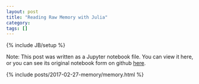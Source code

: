 ```yaml
---
layout: post
title: "Reading Raw Memory with Julia"
category: 
tags: []
---
```

{% include JB/setup %}

<style>
.anchor-link {
	opacity: 0;
}

h1:hover > .anchor-link {
	opacity: 0.8;
}

h2:hover > .anchor-link {
	opacity: 0.8;
}

h3:hover > .anchor-link {
	opacity: 0.8;
}

.output_stdout pre {
    max-height: 400px;
    overflow-wrap: break-word;
}

table
{
  font-size: 14px;
	border-collapse:collapse;
	margin:20px 0 0;
	padding:0;
}

table tr
{
	border-top:1px solid #ccc;
	background-color:#fff;
	margin:0;
	padding:0;
}

table tr:nth-child(2n)
{
	background-color:#f8f8f8;
}
table tr th[align="center"], table tr td[align="center"] {
	text-align:center;
}
table tr th, table tr td
{
	border:1px solid #ccc;
	text-align:left;
	margin:0;
	padding:6px 13px;
}
</style>

Note: This post was written as a Jupyter notebook file. You can view it here, or you can see its original notebook form on github [here](https://github.com/rdeits/rdeits.github.com/blob/master/img/2017-02-27-memory/memory.ipynb). 

{% include posts/2017-02-27-memory/memory.html %}
